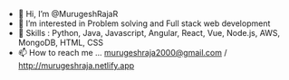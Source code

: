 - 👋 Hi, I’m @MurugeshRajaR
- 👀 I’m interested in Problem solving and Full stack web development
- 🌱 Skills : Python, Java, Javascript, Angular, React, Vue, Node.js, AWS, MongoDB, HTML, CSS
- 📫 How to reach me ... murugeshraja2000@gmail.com / http://murugeshraja.netlify.app

<!---
MurugeshRajaR/MurugeshRajaR is a ✨ special ✨ repository because its `README.md` (this file) appears on your GitHub profile.
You can click the Preview link to take a look at your changes.
--->
